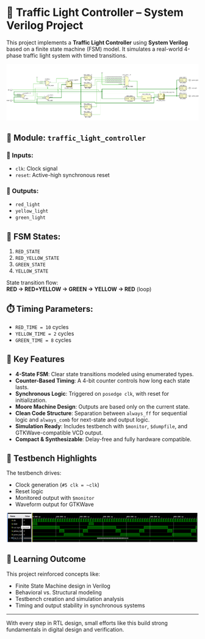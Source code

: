 
# 🚦 Traffic Light Controller – System Verilog Project

This project implements a **Traffic Light Controller** using **System Verilog** based on a finite state machine (FSM) model. It simulates a real-world 4-phase traffic light system with timed transitions.

![RTL Block Diagram](RTL_Block.png)

## 📁 Module: `traffic_light_controller`

### 🔧 Inputs:
- `clk`: Clock signal
- `reset`: Active-high synchronous reset

### 🔦 Outputs:
- `red_light`
- `yellow_light`
- `green_light`

## 🔁 FSM States:
1. `RED_STATE`
2. `RED_YELLOW_STATE`
3. `GREEN_STATE`
4. `YELLOW_STATE`

State transition flow:  
**RED → RED+YELLOW → GREEN → YELLOW → RED** (loop)

## ⏱️ Timing Parameters:
- `RED_TIME = 10` cycles
- `YELLOW_TIME = 2` cycles
- `GREEN_TIME = 8` cycles

## 🔑 Key Features

- **4-State FSM**: Clear state transitions modeled using enumerated types.
- **Counter-Based Timing**: A 4-bit counter controls how long each state lasts.
- **Synchronous Logic**: Triggered on `posedge clk`, with reset for initialization.
- **Moore Machine Design**: Outputs are based only on the current state.
- **Clean Code Structure**: Separation between `always_ff` for sequential logic and `always_comb` for next-state and output logic.
- **Simulation Ready**: Includes testbench with `$monitor`, `$dumpfile`, and GTKWave-compatible VCD output.
- **Compact & Synthesizable**: Delay-free and fully hardware compatible.

## 🧪 Testbench Highlights

The testbench drives:
- Clock generation (`#5 clk = ~clk`)
- Reset logic
- Monitored output with `$monitor`
- Waveform output for GTKWave

![Waveform Simulation](Waveform.png)

## 🧠 Learning Outcome

This project reinforced concepts like:
- Finite State Machine design in Verilog
- Behavioral vs. Structural modeling
- Testbench creation and simulation analysis
- Timing and output stability in synchronous systems

---

With every step in RTL design, small efforts like this build strong fundamentals in digital design and verification.
